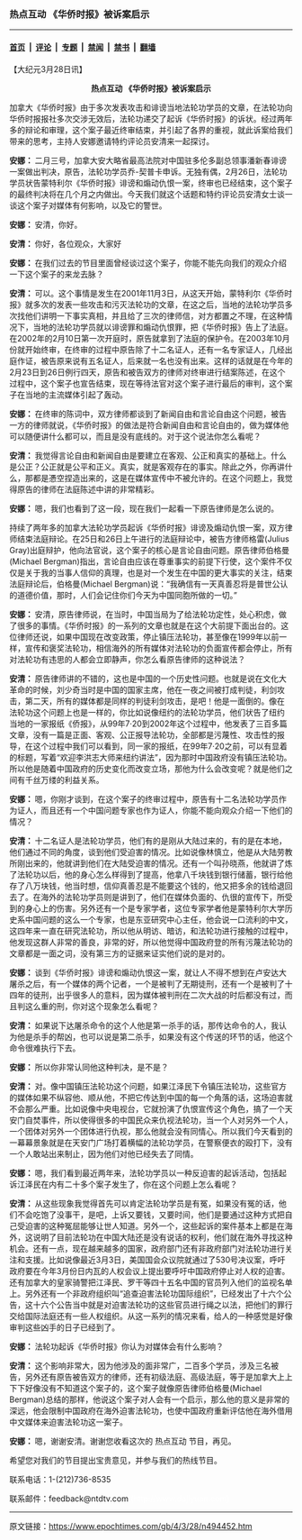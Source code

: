 ### 热点互动 《华侨时报》被诉案启示

---

#### [首页](../../../..?n494452) &nbsp;|&nbsp; [评论](../../../../../epoch-comment?n494452) &nbsp;|&nbsp; [专题](../../../../../epoch-special?n494452) &nbsp;|&nbsp; [禁闻](../../../../../epoch-news?n494452) &nbsp;|&nbsp; [禁书](../../../../../books?n494452) &nbsp;|&nbsp; [翻墙](https://github.com/gfw-breaker/nogfw/blob/master/README.md?n494452)


<div class="post_content" id="artbody" itemprop="articleBody">
 <!-- article content begin -->
 <p>
  【大纪元3月28日讯】
  <br/>
  <b>
   <center>
    <ok href="https://www.epochtimes.com/gb/tag/%E7%83%AD%E7%82%B9%E4%BA%92%E5%8A%A8.html">
     热点互动
    </ok>
    《华侨时报》被诉案启示
   </center>
  </b>
 </p>
 <p>
  加拿大《华侨时报》由于多次发表攻击和诽谤当地法轮功学员的文章，在法轮功向华侨时报报社多次交涉无效后，法轮功递交了起诉《华侨时报》的诉状。经过两年多的辩论和审理，这个案子最近终审结束，并引起了各界的重视，就此诉案给我们带来的思考，主持人安娜邀请特约评论员安清来一起探讨。
 </p>
 <p>
  <b>
   安娜：
  </b>
  二月三号，加拿大安大略省最高法院对中国驻多伦多副总领事潘新春诽谤一案做出判决，原告，法轮功学员乔-契普卡申诉。无独有偶，2月26日，法轮功学员状告蒙特利尔《华侨时报》诽谤和煽动仇恨一案，终审也已经结束，这个案子的最终判决将在几个月之内做出。今天我们就这个话题和特约评论员安清女士谈一谈这个案子对媒体有何影响，以及它的警世。
 </p>
 <p>
  <b>
   安娜：
  </b>
  安清，你好。
 </p>
 <p>
  <b>
   安清：
  </b>
  你好，各位观众，大家好
 </p>
 <p>
  <b>
   安娜：
  </b>
  在我们过去的节目里面曾经谈过这个案子，你能不能先向我们的观众介绍一下这个案子的来龙去脉？
 </p>
 <p>
  <b>
   安清：
  </b>
  可以。这个事情是发生在2001年11月3日，从这天开始，蒙特利尔《华侨时报》就多次的发表一些攻击和污灭法轮功的文章，在这之后，当地的法轮功学员多次找他们讲明一下事实真相，并且给了三次的律师信，对方都置之不理，在这种情况下，当地的法轮功学员就以诽谤罪和煽动仇恨罪，把《华侨时报》告上了法庭。在2002年的2月10日第一次开庭时，原告就拿到了法庭的保护令。在2003年10月份就开始终审，在终审的过程中原告除了十二名证人，还有一名专家证人，几经出庭作证，被告原来说有五名证人，后来就一名也没有出来。这样的话就是在今年的2月23日到26日例行四天，原告和被告双方的律师对终审进行结案陈述，在这个过程中，这个案子也宣告结束，现在等待法官对这个案子进行最后的审判，这个案子在当地的主流媒体引起了轰动。
 </p>
 <p>
  <b>
   安娜：
  </b>
  在终审的陈词中，双方律师都谈到了新闻自由和言论自由这个问题，被告一方的律师就说，《华侨时报》的做法是符合新闻自由和言论自由的，做为媒体他可以随便讲什么都可以，而且是没有底线的。对于这个说法你怎么看呢？
 </p>
 <p>
  <b>
   安清：
  </b>
  我觉得言论自由和新闻自由是要建立在客观、公正和真实的基础上。什么是公正？公正就是公平和正义。真实，就是客观存在的事实。除此之外，你再讲什么，那都是慿空捏造出来的，这是在媒体宣传中不被允许的。在这个问题上，我觉得原告的律师在法庭陈述中讲的非常精彩。
 </p>
 <p>
  <b>
   安娜：
  </b>
  嗯，我们也看到了这一段，现在我们一起看一下原告律师是怎么说的。
 </p>
 <p>
  持续了两年多的加拿大法轮功学员起诉《华侨时报》诽谤及煽动仇恨一案，双方律师结束法庭辩论。在25日和26日上午进行的法庭辩论中，被告方律师格雷(Julius Gray)出庭辩护，他向法官说，这个案子的核心是言论自由问题。原告律师伯格曼(Michael Bergman)指出，言论自由应该在尊重事实的前提下行使，这个案件不仅仅是关于我的当事人信仰的真理，也是对一个发生在中国的更大事实的关注，结束法庭辩论后，伯格曼(Michael Bergman)说：“我确信有一天真善忍将是普世公认的道德价值，那时，人们会记住你们今天为中国同胞所做的一切。”
 </p>
 <p>
  <b>
   安娜：
  </b>
  安清，原告律师说，在当时，中国当局为了给法轮功定性，处心积虑，做了很多的事情。《华侨时报》的一系列的文章也就是在这个大前提下面出台的。这位律师还说，如果中国现在改变政策，停止镇压法轮功，甚至像在1999年以前一样，宣传和褒奖法轮功，相信海外的所有媒体对法轮功的负面宣传都会停止，所有对法轮功有违思的人都会立即静声，你怎么看原告律师的这种说法？
 </p>
 <p>
  <b>
   安清：
  </b>
  原告律师讲的不错的，这也是中国的一个历史性问题。也就是说在文化大革命的时候，刘少奇当时是中国的国家主席，他在一夜之间被打成判徒，利剑攻击，第二天，所有的媒体都是同样的判徒利剑攻击，是吧！他是一面倒的。像在
  <br/>
  法轮功这个问题上也是一样的，你比如说像纽约的法轮功学员，他们状告了纽约
  <br/>
  当地的一家报纸《侨报》，从99年7‧20到2002年这个过程中，他发表了三百多篇文章，没有一篇是正面、客观、公正报导法轮功，全部都是污蔑性、攻击性的报导，在这个过程中我们可以看到，同一家的报纸，在99年7‧20之前，可以有显着的标题，写着“欢迎李洪志大师来纽约讲法”，因为那时中国政府没有镇压法轮功。所以他是随着中国政府的历史变化而改变立场，那他为什么会改变呢？就是他们之间有千丝万缕的利益关系。
 </p>
 <p>
  <b>
   安娜：
  </b>
  嗯，你刚才谈到，在这个案子的终审过程中，原告有十二名法轮功学员作为证人，而且还有一个中国问题专家也作为证人，你能不能向观众介绍一下他们的情况？
 </p>
 <p>
  <b>
   安清：
  </b>
  十二名证人是法轮功学员，他们有的是刚从大陆过来的，有的是在本地，他们通过不同的角度，谈到他们受迫害的情况。比如说像林慎立，他是从大陆劳教所刚出来的，他就讲到他们在大陆受迫害的情况。还有一个叫孙晓燕，他就讲了炼了法轮功以后，他的身心怎么样得到了提高，他拿八千块钱到银行储蓄，银行给他存了八万块钱，他当时想，信仰真善忍是不能要这个钱的，他又把多余的钱给退回去了。在海外的法轮功学员则是讲到了，他们在媒体负面的、仇很的宣传下，所受到的身心上的伤害。另外还有一个是专家学者，这位专家学者他是蒙特利尔大学历史系中国问题的这么一个专家，也是东亚研究中心主任，他会说一口流利的中文，这四年来一直在研究法轮功，所以他从明访、暗访，和法轮功进行接触的过程中，他发现这群人非常的善良，非常的好，所以他觉得中国政府登的所有污蔑法轮功的文章都是一面之词，没有第三方的证据来证实他们说的是对的。
 </p>
 <p>
  <b>
   安娜：
  </b>
  谈到《华侨时报》诽谤和煽动仇恨这一案，就让人不得不想到在卢安达大屠杀之后，有一个媒体的两个记者，一个是被判了无期徒刑，还有一个是被判了十四年的徒刑，出乎很多人的意料，因为媒体被判刑在二次大战的时后都没有过，而且判这么重的刑，你对这个现象怎么看呢？
 </p>
 <p>
  <b>
   安清：
  </b>
  如果说下达屠杀命令的这个人他是第一杀手的话，那传达命令的人，我认为他是杀手的帮凶，也可以说是第二杀手，如果没有这个传送的环节的话，他这个命令很难执行下去。
 </p>
 <p>
  <b>
   安娜：
  </b>
  所以你非常认同他这种判决，是不是？
 </p>
 <p>
  <b>
   安清：
  </b>
  对。像中国镇压法轮功这个问题，如果江泽民下令镇压法轮功，这些官方的媒体如果不纵容他、顺从他，不把它传达到中国的每一个角落的话，这场迫害就不会那么严重。比如说像中央电视台，它就扮演了仇恨宣传这个角色，搞了一个天安门自焚事件，所以使得很多的中国民众来仇视法轮功，当一个人对另外一个人，一个团体对另外一个团体进行仇视，那么他就会没有同情心。所以我们今天看到的一幕幕景象就是在天安门广场打着横幅的法轮功学员，在警察便衣的殴打下，没有一个人敢站出来制止，因为他们对他已经失去了同情。
 </p>
 <p>
  <b>
   安娜：
  </b>
  嗯，我们看到最近两年来，法轮功学员以一种反迫害的起诉活动，包括起诉江泽民在内有二十多个案子发生了，你在这个问题上怎么看呢？
 </p>
 <p>
  <b>
   安清：
  </b>
  从这些现象我觉得首先可以肯定法轮功学员是有冤，如果没有冤的话，他们不会吃饱了没事干，是吧，上诉又要钱，又要时间，他们是要通过这种方式把自己受迫害的这种冤屈能够让世人知道。另外一个，这些起诉的案件基本上都是在海外，这说明了目前法轮功在中国大陆还是没有说话的权利，他们就在海外寻找这种机会。还有一点，现在越来越多的国家，政府部门还有非政府部门对法轮功进行关注和支援。比如说像最近3月3日，美国国会众议院就通过了530号决议案，呼吁政府要在今年3月份日内瓦的人权会议上提出要呼吁中国政府停止对人权的迫害。还有加拿大的皇家骑警把江泽民、罗干等四十五名中国的官员列入他们的监视名单上。另外还有一个非政府组织叫“追查迫害法轮功国际组织”，已经发出了十六个公告，这十六个公告当中就是对迫害法轮功的这些官员进行绳之以法，把他们的罪行交给国际法庭还有一些人权组织。从这一系列的情况来看，给人的一种感觉是好像审判这些凶手的日子已经到了。
 </p>
 <p>
  <b>
   安娜：
  </b>
  法轮功起诉《华侨时报》你认为对媒体会有什么影响？
 </p>
 <p>
  <b>
   安清：
  </b>
  这个影响非常大，因为他涉及的面非常广，二百多个学员，涉及三名被告，另外还有原告被告双方的律师，还有初级法庭、高级法庭，等于是加拿大上上下下好像没有不知道这个案子的，这个案子就像原告律师伯格曼(Michael Bergman)总结的那样，他说这个案子对人会有一个启示，那么他的意义是非常的深远，他会限制中国政府在海外迫害法轮功，也使中国政府重新评估他在海外借用中文媒体来迫害法轮功这一案子。
 </p>
 <p>
  <b>
   安娜：
  </b>
  嗯，谢谢安清。谢谢您收看这次的
  <ok href="https://www.epochtimes.com/gb/tag/%E7%83%AD%E7%82%B9%E4%BA%92%E5%8A%A8.html">
   热点互动
  </ok>
  节目，再见。
 </p>
 <p>
  希望您对我们的节目提出宝贵意见，并参与我们的热线节目。
 </p>
 <p>
  联系电话：1-(212)736-8535
 </p>
 <p>
  联系邮件：feedback@ntdtv.com
  <font color="#ffffff">
   (http://www.dajiyuan.com)
  </font>
 </p>
 <!-- article content end -->
 <div id="below_article_ad">
 </div>
</div>


---

原文链接：https://www.epochtimes.com/gb/4/3/28/n494452.htm